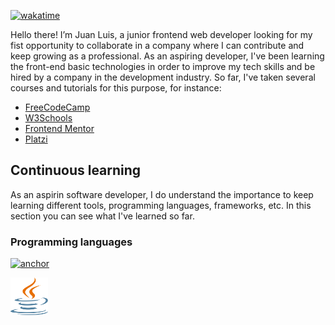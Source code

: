 [![wakatime](https://wakatime.com/badge/user/c1707548-af66-44d3-bcc1-28f0c83893c0.svg)](https://wakatime.com/@c1707548-af66-44d3-bcc1-28f0c83893c0)

Hello there! I’m Juan Luis, a junior frontend web developer looking for my fist opportunity to collaborate in a company where I can contribute and keep growing as a professional.
As an aspiring developer, I've been learning the front-end basic technologies in order to improve my tech skills and be hired by a company in the development industry. So far, I've taken several courses and tutorials for this purpose, for instance:

- [FreeCodeCamp](https://www.freecodecamp.org/mendibox)
- [W3Schools](https://www.w3profile.com/mendibox)
- [Frontend Mentor](https://www.frontendmentor.io/profile/mendibox)
- [Platzi](https://platzi.com/p/mendibox/)

## Continuous learning

As an aspirin software developer, I do understand the importance to keep learning different tools, programming languages, frameworks, etc. In this section you can see what I've learned so far.

### Programming languages

[![anchor](<img src="./images/cpp.svg" width="60px" height="60px" />)](./c%2B%2B.md)

<img src="./images/java.svg" width="60px" height="60px" />
